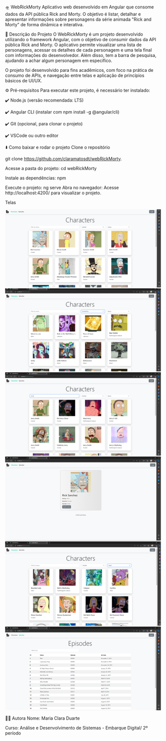 🛸 WebRickMorty
Aplicativo web desenvolvido em Angular que consome dados da API pública Rick and Morty. O objetivo é listar, detalhar e apresentar informações sobre personagens da série animada "Rick and Morty" de forma dinâmica e interativa.

🧠 Descrição do Projeto
O WebRickMorty é um projeto desenvolvido utilizando o framework Angular, com o objetivo de consumir dados da API pública Rick and Morty. O aplicativo permite visualizar uma lista de personagens, acessar os detalhes de cada personagem e uma tela final com informações do desenvolvedor. Além disso, tem a barra de pesquisa, ajudando a achar algum personagem em específico.

O projeto foi desenvolvido para fins acadêmicos, com foco na prática de consumo de APIs, e navegação entre telas e aplicação de princípios básicos de UI/UX.

⚙️ Pré-requisitos
Para executar este projeto, é necessário ter instalado:

✔️ Node.js (versão recomendada: LTS) 

✔️ Angular CLI (instalar com npm install -g @angular/cli)

✔️ Git (opcional, para clonar o projeto) 

✔️ VSCode ou outro editor

⬇️ Como baixar e rodar o projeto
Clone o repositório

git clone https://github.com/claramatosdt/webRickMorty.

Acesse a pasta do projeto:
cd webRickMorty

Instale as dependências:
npm 

Execute o projeto:
ng serve
Abra no navegador:
Acesse http://localhost:4200/ para visualizar o projeto.


Telas

![Tela Inicial](src/telas/tela-inicio.png)
![Tela Geral](src/telas/telageral.png)
![Tela Pesquisa](src/telas/tela-de-pesquisa.png)
![Tela Card](src/telas/tela-card-info.png)
![Tela Inicio](src/telas/telas-filtros.png)
![Tela Episódios](src/telas/episodios-tela.png)





👩‍💻 Autora
Nome: Maria Clara Duarte

Curso: Análise e Desenvolvimento de Sistemas - Embarque Digital/ 2º período



